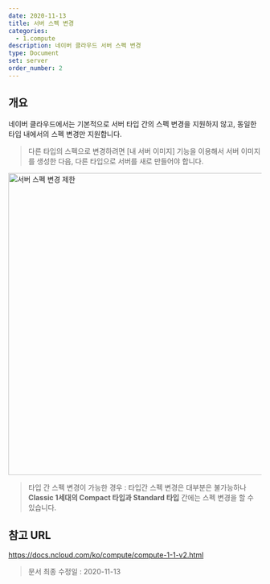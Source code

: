 ```yaml
---
date: 2020-11-13
title: 서버 스펙 변경
categories:
  - 1.compute
description: 네이버 클라우드 서버 스펙 변경
type: Document
set: server
order_number: 2
---
```


## 개요
네이버 클라우드에서는 기본적으로 서버 타입 간의 스펙 변경을 지원하지 않고, 동일한 타입 내에서의 스펙 변경만 지원합니다.

> 다른 타입의 스펙으로 변경하려면 [내 서버 이미지] 기능을 이용해서 서버 이미지를 생성한 다음, 다른 타입으로 서버를 새로 만들어야 합니다.

<img src="../../images/ncp_server_spec_change.png" alt="서버 스펙 변경 제한" style="width:600px;align:center">

> 타입 간 스펙 변경이 가능한 경우 : 타입간 스펙 변경은 대부분은 불가능하나 **Classic 1세대의 Compact 타입과 Standard 타입** 간에는 스펙 변경을 할 수 있습니다.

## 참고 URL
<a href="https://docs.ncloud.com/ko/compute/compute-1-1-v2.html" target="_blank" style="word-break:break-all;">https://docs.ncloud.com/ko/compute/compute-1-1-v2.html</a>


> 문서 최종 수정일 : 2020-11-13